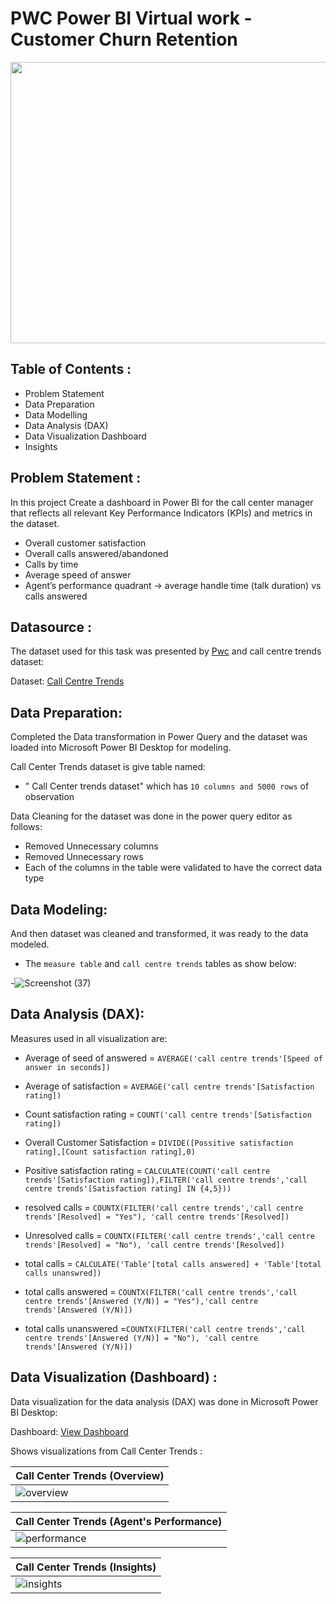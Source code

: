 # PWC Power BI Virtual work - Customer Churn Retention
 <div> 
  <img src="https://user-images.githubusercontent.com/118357991/227764081-750f7560-c9f7-4563-9cb3-74186769cb42.png"width="650" height="450"> 
</div>

## Table of Contents :

- Problem Statement
- Data Preparation
- Data Modelling
- Data Analysis (DAX)
- Data Visualization Dashboard
- Insights

## Problem Statement :
In this project Create a dashboard in Power BI for the call center manager that reflects all relevant Key Performance Indicators (KPIs) and metrics in the dataset.

- Overall customer satisfaction
- Overall calls answered/abandoned
- Calls by time
- Average speed of answer
- Agent’s performance quadrant -> average handle time (talk duration) vs calls answered

## Datasource :

The dataset used for this task was presented by [Pwc](https://www.pwc.ch/en/careers-with-pwc/students/virtual-case-experience.html) and call centre trends dataset:

Dataset: [Call Centre Trends](https://github.com/Anabil12/PWC-Power-BI-Virtual-Work-Experience/blob/main/01%20Call-Center-Dataset.xlsx)

## Data Preparation:

Completed the Data transformation in Power Query and the dataset was loaded into Microsoft Power BI Desktop for modeling.

Call Center Trends dataset is give table named:

- " Call Center trends dataset" which has `10 columns and 5000 rows` of observation

Data Cleaning for the dataset was done in the power query editor as follows:

- Removed Unnecessary columns
- Removed Unnecessary rows
- Each of the columns in the table were validated to have the correct data type

## Data Modeling:

And then dataset was cleaned and transformed, it was ready to the data modeled.

- The `measure table` and `call centre trends` tables as show below:

-![Screenshot (37)](https://user-images.githubusercontent.com/118357991/227766088-7fe8f2b3-b4b3-4cfd-a925-0895874ea956.png)

## Data Analysis (DAX):

Measures used in  all visualization are:

- Average of seed of answered = `AVERAGE('call centre trends'[Speed of answer in seconds])`

- Average of satisfaction = `AVERAGE('call centre trends'[Satisfaction rating])`

- Count satisfaction rating = `COUNT('call centre trends'[Satisfaction rating])`

- Overall Customer Satisfaction = `DIVIDE([Possitive satisfaction rating],[Count satisfaction rating],0)`

- Positive satisfaction rating = `CALCULATE(COUNT('call centre trends'[Satisfaction rating]),FILTER('call centre trends','call centre trends'[Satisfaction rating] IN {4,5}))`

- resolved calls = `COUNTX(FILTER('call centre trends','call centre trends'[Resolved] = "Yes"), 'call centre trends'[Resolved])`

- Unresolved calls = `COUNTX(FILTER('call centre trends','call centre trends'[Resolved] = "No"), 'call centre trends'[Resolved])`

- total calls =  `CALCULATE('Table'[total calls answered] + 'Table'[total calls unanswred])`

- total calls answered = `COUNTX(FILTER('call centre trends','call centre trends'[Answered (Y/N)] = "Yes"),'call centre trends'[Answered (Y/N)])`

- total calls unanswered =`COUNTX(FILTER('call centre trends','call centre trends'[Answered (Y/N)] = "No"), 'call centre trends'[Answered (Y/N)])`

## Data Visualization (Dashboard) :

Data visualization for the data analysis (DAX) was done in Microsoft Power BI Desktop:

Dashboard: [View Dashboard](https://www.novypro.com/project/yogeshkasar97)

Shows visualizations from Call Center Trends :

| Call Center Trends (Overview) |
| ----------- |
| ![overview](https://github.com/Anabil12/PWC-Power-BI-Virtual-Work-Experience/assets/118571332/5025926e-14ef-4b90-afb1-b461d8aa4f83) |


| Call Center Trends (Agent's Performance) |
| ----------- |
| ![performance](https://github.com/Anabil12/PWC-Power-BI-Virtual-Work-Experience/assets/118571332/24cdc504-2be6-44ce-8516-3b9d75ef17ee) |

| Call Center Trends (Insights) |
| ----------- |
| ![insights](https://github.com/Anabil12/PWC-Power-BI-Virtual-Work-Experience/assets/118571332/293b8b32-95a1-46f5-9d0e-3b0f7274f9b4) |
